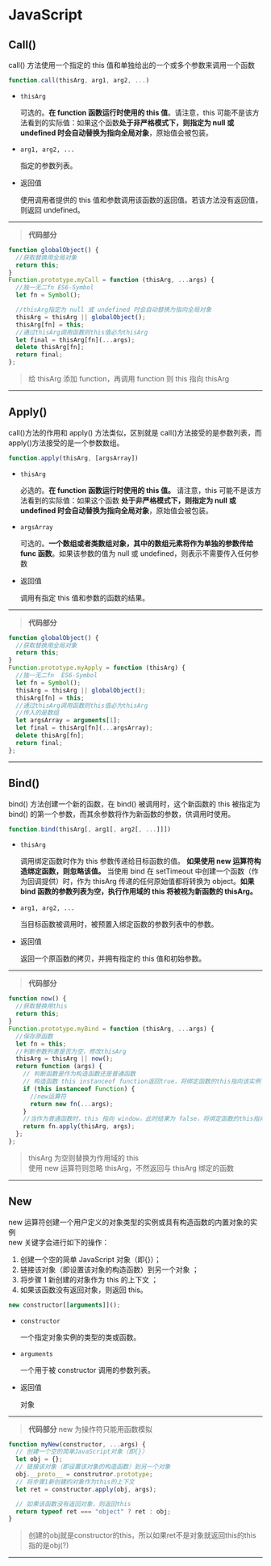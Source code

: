 # JavaScript

## Call()

call() 方法使用一个指定的 this 值和单独给出的一个或多个参数来调用一个函数

```javascript
function.call(thisArg, arg1, arg2, ...)
```

- `thisArg`

  可选的。**在 function 函数运行时使用的 this 值**。请注意，this 可能不是该方法看到的实际值：如果这个函数**处于非严格模式下，则指定为 null 或 undefined 时会自动替换为指向全局对象**，原始值会被包装。

- `arg1, arg2, ...`

  指定的参数列表。

- 返回值

  使用调用者提供的 this 值和参数调用该函数的返回值。若该方法没有返回值，则返回 undefined。

---

> **代码部分**

```javascript
function globalObject() {
  //获取替换用全局对象
  return this;
}
Function.prototype.myCall = function (thisArg, ...args) {
  //独一无二fn ES6-Symbol
  let fn = Symbol();

  //thisArg指定为 null 或 undefined 时会自动替换为指向全局对象
  thisArg = thisArg || globalObject();
  thisArg[fn] = this;
  //通过thisArg调用函数则this值必为thisArg
  let final = thisArg[fn](...args);
  delete thisArg[fn];
  return final;
};
```

> 给 thisArg 添加 function，再调用 function 则 this 指向 thisArg

---

## Apply()

call()方法的作用和 apply() 方法类似，区别就是 call()方法接受的是参数列表，而 apply()方法接受的是一个参数数组。

```javascript
function.apply(thisArg, [argsArray])
```

- `thisArg`

  必选的。**在 function 函数运行时使用的 this 值。** 请注意，this 可能不是该方法看到的实际值：如果这个函数 **处于非严格模式下，则指定为 null 或 undefined 时会自动替换为指向全局对象**，原始值会被包装。

- `argsArray`

  可选的。**一个数组或者类数组对象，其中的数组元素将作为单独的参数传给 func 函数**。如果该参数的值为 null 或 undefined，则表示不需要传入任何参数

- 返回值

  调用有指定 this 值和参数的函数的结果。

---

> **代码部分**

```javascript
function globalObject() {
  //获取替换用全局对象
  return this;
}
Function.prototype.myApply = function (thisArg) {
  //独一无二fn  ES6-Symbol
  let fn = Symbol();
  thisArg = thisArg || globalObject();
  thisArg[fn] = this;
  //通过thisArg调用函数则this值必为thisArg
  //传入的是数组
  let argsArray = arguments[1];
  let final = thisArg[fn](...argsArray);
  delete thisArg[fn];
  return final;
};
```

---

## Bind()

bind() 方法创建一个新的函数，在 bind() 被调用时，这个新函数的 this 被指定为 bind() 的第一个参数，而其余参数将作为新函数的参数，供调用时使用。

```javascript
function.bind(thisArg[, arg1[, arg2[, ...]]])
```

- `thisArg`

  调用绑定函数时作为 this 参数传递给目标函数的值。 **如果使用 new 运算符构造绑定函数，则忽略该值。** 当使用 bind 在 setTimeout 中创建一个函数（作为回调提供）时，作为 thisArg 传递的任何原始值都将转换为 object。**如果 bind 函数的参数列表为空，执行作用域的 this 将被视为新函数的 thisArg。**

- `arg1, arg2, ...`

  当目标函数被调用时，被预置入绑定函数的参数列表中的参数。

- 返回值

  返回一个原函数的拷贝，并拥有指定的 this 值和初始参数。

---

> **代码部分**

```javascript
function now() {
  //获取替换用this
  return this;
}
Function.prototype.myBind = function (thisArg, ...args) {
  //保存原函数
  let fn = this;
  //判断参数列表是否为空，修改thisArg
  thisArg = thisArg || now();
  return function (args) {
    // 判断函数是作为构造函数还是普通函数
    // 构造函数 this instanceof function返回true，将绑定函数的this指向该实例
    if (this instanceof Function) {
      //new运算符
      return new fn(...args);
    }
    //当作为普通函数时，this 指向 window，此时结果为 false，将绑定函数的this指向thisArgs
    return fn.apply(thisArg, args);
  };
};
```

> thisArg 为空则替换为作用域的 this  
> 使用 new 运算符则忽略 thisArg，不然返回与 thisArg 绑定的函数

---

## New

new 运算符创建一个用户定义的对象类型的实例或具有构造函数的内置对象的实例  
new 关键字会进行如下的操作：

1. 创建一个空的简单 JavaScript 对象（即{}）；
2. 链接该对象（即设置该对象的构造函数）到另一个对象 ；
3. 将步骤 1 新创建的对象作为 this 的上下文 ；
4. 如果该函数没有返回对象，则返回 this。

```javascript
new constructor[[arguments]]();
```

- `constructor`

  一个指定对象实例的类型的类或函数。

- `arguments`

  一个用于被 constructor 调用的参数列表。

- 返回值

  对象

---

> **代码部分** new 为操作符只能用函数模拟

```javascript
function myNew(constructor, ...args) {
  // 创建一个空的简单JavaScript对象（即{}）
  let obj = {};
  // 链接该对象（即设置该对象的构造函数）到另一个对象
  obj.__proto__ = construtror.prototype;
  // 将步骤1新创建的对象作为this的上下文
  let ret = constructor.apply(obj, args);

  // 如果该函数没有返回对象，则返回this
  return typeof ret === "object" ? ret : obj;
}
```

> 创建的obj就是constructor的this，所以如果ret不是对象就返回this的this指的是obj(?)

---
